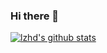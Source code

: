 ### Hi there 👋

[![lzhd's github stats](https://github-readme-stats.vercel.app/api?username=lzhd&show_icons=true&title_color=fff&icon_color=79ff97&text_color=9f9f9f&bg_color=#0C1117)](https://github.com/anuraghazra/github-readme-stats)
